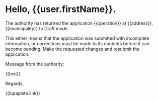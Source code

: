 # Hello, {{user.firstName}}.

The authority has returned the application {{operation}} at {{address}}, {{municipality}} to Draft mode.

This either means that the application was submitted with incomplete information, or corrections must be made to its contents before it can become pending.  Make the requested changes and resubmit the application.

Message from the authority:

{{text}}

Regards,

{{lupapiste.link}}
